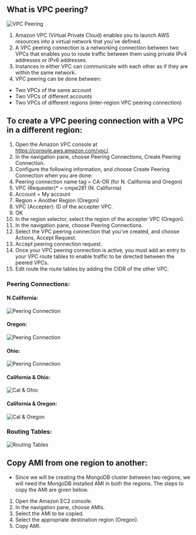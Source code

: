 ## What is VPC peering?

![VPC Peering](https://github.com/nguyensjsu/cmpe281-Nitish-Joshi/blob/master/Screenshots/VPC%20Peering.png)  

1) Amazon VPC (Virtual Private Cloud) enables you to launch AWS resources into a virtual network that you've defined.
2) A VPC peering connection is a networking connection between two VPCs that enables you to route traffic between them using private IPv4 addresses or IPv6 addresses.
3) Instances in either VPC can communicate with each other as if they are within the same network.
4) VPC peering can be done between:
* Two VPCs of the same account  
* Two VPCs of different accounts  
* Two VPCs of different regions (inter-region VPC peering connection)  

## To create a VPC peering connection with a VPC in a different region:

1) Open the Amazon VPC console at https://console.aws.amazon.com/vpc/.
2) In the navigation pane, choose Peering Connections, Create Peering Connection.
3) Configure the following information, and choose Create Peering Connection when you are done:
4) Peering connection name tag = CA-OR (for N. California and Oregon)
5) VPC (Requester)* = cmpe281 (N. California)
6) Account = My account
7) Region = Another Region (Oregon)
8) VPC (Accepter): ID of the accepter VPC.
9) OK 
10) In the region selector, select the region of the accepter VPC (Oregon).  
11) In the navigation pane, choose Peering Connections. 
12) Select the VPC peering connection that you've created, and choose Actions, Accept Request.  
13) Accept peering connection request. 
14) Once your VPC peering connection is active, you must add an entry to your VPC route tables to enable traffic to be directed between the peered VPCs.    
15) Edit route the route tables by adding the CIDR of the other VPC.

### Peering Connections:

#### N.California:  

![Peering Connection](https://github.com/nguyensjsu/cmpe281-Nitish-Joshi/blob/master/Screenshots/Wow/Peering%20connections.png)  

#### Oregon:  

![Peering Connection](https://github.com/nguyensjsu/cmpe281-Nitish-Joshi/blob/master/Screenshots/Wow/Peering%20connections%20in%20Oregon.png)  

#### Ohio:  

![Peering Connection](https://github.com/nguyensjsu/cmpe281-Nitish-Joshi/blob/master/Screenshots/Wow/Peering%20connections%20in%20Ohio.png)  

#### California & Ohio:

![Cal & Ohio](https://github.com/nguyensjsu/cmpe281-Nitish-Joshi/blob/master/Screenshots/Wow/Peering%20connections%20-%20California%20%26%20Ohio.png)  

#### California & Oregon:

![Cal & Oregon](https://github.com/nguyensjsu/cmpe281-Nitish-Joshi/blob/master/Screenshots/Wow/Peering%20connections%20-%20California%20%26%20Oregon.png)  

### Routing Tables:

![Routing Tables](https://github.com/nguyensjsu/cmpe281-Nitish-Joshi/blob/master/Screenshots/Wow/Peering%20connections%20-%20Route%20Table%20of%20California.png)  

## Copy AMI from one region to another:

* Since we will be creating the MongoDB cluster between two regions, we will need the MongoDB installed AMI in both the regions. The steps to copy the AMI are given below.

1) Open the Amazon EC2 console.
2) In the navigation pane, choose AMIs.
3) Select the AMI to be copied.
4) Select the appropriate destination region (Oregon).
5) Copy AMI. 
